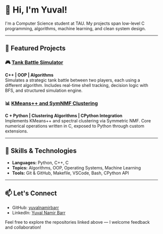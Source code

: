 # 👋 Hi, I'm Yuval!

I'm a Computer Science student at TAU. My projects span low-level C programming, algorithms, machine learning, and clean system design.

---

## 🚀 Featured Projects

### 🎮 [Tank Battle Simulator](https://github.com/yuvalnamirbarr/tank-battle)
**C++ | OOP | Algorithms**  
Simulates a strategic tank battle between two players, each using a different algorithm. Includes real-time shell tracking, decision logic with BFS, and structured simulation engine.

### 📊 [KMeans++ and SymNMF Clustering](https://github.com/yuvalnamirbarr/kmeans-and-symnmf)
**C + Python | Clustering Algorithms | CPython Integration**  
Implements KMeans++ and spectral clustering via Symmetric NMF. Core numerical operations written in C, exposed to Python through custom extensions.

---

## 🧠 Skills & Technologies

- **Languages:** Python, C++, C
- **Topics:** Algorithms, OOP, Operating Systems, Machine Learning
- **Tools:** Git & GitHub, Makefile, VSCode, Bash, CPython API

---

## 📫 Let's Connect

- GitHub: [yuvalnamirbarr](https://github.com/yuvalnamirbarr)
- LinkedIn: [Yuval Namir Barr](https://www.linkedin.com/in/yuvalnamirbarr)

Feel free to explore the repositories linked above — I welcome feedback and collaboration!
